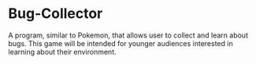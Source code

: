 # Bug-Collector
A program, similar to Pokemon, that allows user to collect and learn about bugs. This game will be intended for younger audiences interested in learning about their environment. 
